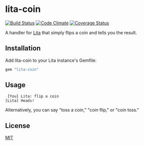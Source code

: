# lita-coin

[![Build Status](https://travis-ci.org/jimmycuadra/lita-coin.png?branch=master)](https://travis-ci.org/jimmycuadra/lita-coin)
[![Code Climate](https://codeclimate.com/github/jimmycuadra/lita-coin.png)](https://codeclimate.com/github/jimmycuadra/lita-coin)
[![Coverage Status](https://coveralls.io/repos/jimmycuadra/lita-coin/badge.png)](https://coveralls.io/r/jimmycuadra/lita-coin)

A handler for [Lita](http://lita.io/) that simply flips a coin and tells you the result.

## Installation

Add lita-coin to your Lita instance's Gemfile:

``` ruby
gem "lita-coin"
```

## Usage

```
 [You] Lita: flip a coin
[Lita] Heads!
```

Alternatively, you can say "toss a coin," "coin flip," or "coin toss."

## License

[MIT](http://opensource.org/licenses/MIT)
